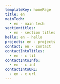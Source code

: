```yaml
---
templateKey: homePage
title: en
mainTech:
  - en - main tech
sectiontitles:
  - en - section titles
hello: en - hello
projects: en - projects
contact: en - contact
contactIntoTitles:
  - en - c tit
contactIntoInfo:
  - en - c inf
contactIntoURL:
  - en - c url
---
```

